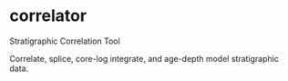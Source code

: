correlator
==========

Stratigraphic Correlation Tool

Correlate, splice, core-log integrate, and age-depth model stratigraphic data.
